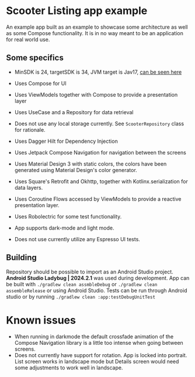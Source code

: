 # Scooter Listing app example

An example app built as an example to showcase some architecture as well as some Compose functionality.
It is in no way meant to be an application for real world use.

## Some specifics
- MinSDK is 24, targetSDK is 34, JVM target is Jav17, [can be seen here](https://github.com/lenneryd/listing-app/blob/main/app/build.gradle.kts)
- Uses Compose for UI
- Uses ViewModels together with Compose to provide a presentation layer
- Uses UseCase and a Repository for data retrieval
- Does not use any local storage currently. See `ScooterRepository` class for rationale.
- Uses Dagger Hilt for Dependency Injection
- Uses Jetpack Compose Navigation for navigation between the screens
- Uses Material Design 3 with static colors, the colors have been generated using Material Design's color generator.
- Uses Square's Retrofit and Okhttp, together with Kotlinx.serialization for data layers.
- Uses Coroutine Flows accessed by ViewModels to provide a reactive presentation layer.
- Uses Robolectric for some test functionality.
- App supports dark-mode and light mode. 

- Does not use currently utilize any Espresso UI tests.

## Building
Repository should be possible to import as an Android Studio project. **Android Studio Ladybug | 2024.2.1** was used during development.
App can be built with `./gradlew clean assmbleDebug` or `./gradlew clean assembleRelease` or using Android Studio. 
Tests can be run through Android studio or by running `./gradlew clean :app:testDebugUnitTest`

# Known issues
- When running in darkmode the default crossfade animation of the Compose Navigation library is a little too intense when going between screens.
- Does not currently have support for rotation. App is locked into portrait. List screen works in landscape mode but Details screen would need some adjustments to work well in landscape.